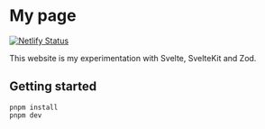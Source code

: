 # My page

[![Netlify Status](https://api.netlify.com/api/v1/badges/af343e3d-4632-4082-8a4a-dffbd3eb43b8/deploy-status)](https://app.netlify.com/sites/turboninh-portfolio/deploys)

This website is my experimentation with Svelte, SvelteKit and Zod.

## Getting started
```
pnpm install
pnpm dev
```